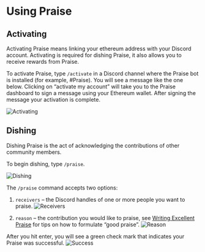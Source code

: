 # Using Praise

## Activating

Activating Praise means linking your ethereum address with your Discord account. Activating is required for dishing Praise, it also allows you to receive rewards from Praise.

To activate Praise, type `/activate` in a Discord channel where the Praise bot is installed (for example, #Praise). You will see a message like the one below. Clicking on “activate my account” will take you to the Praise dashboard to sign a message using your Ethereum wallet. After signing the message your activation is complete.

![Activating](/img/using1.png)

## Dishing

Dishing Praise is the act of acknowledging the contributions of other community members.

To begin dishing, type `/praise`.

![Dishing](/img/using2.png)

The `/praise` command accepts two options:

1. `receivers` – the Discord handles of one or more people you want to praise. ![Receivers](/img/using3.png)

2. `reason` – the contribution you would like to praise, see [Writing Excellent Praise](/docs/writing-excellent-praise) for tips on how to formulate “good praise”. ![Reason](/img/using4.png)

After you hit enter, you will see a green check mark that indicates your Praise was successful. ![Success](/img/using4.png)
